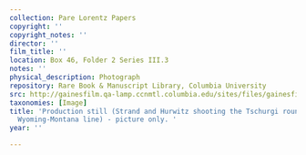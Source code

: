```yaml
---
collection: Pare Lorentz Papers
copyright: ''
copyright_notes: ''
director: ''
film_title: ''
location: Box 46, Folder 2 Series III.3
notes: ''
physical_description: Photograph
repository: Rare Book & Manuscript Library, Columbia University
src: http://gainesfilm.qa-lamp.ccnmtl.columbia.edu/sites/files/gainesfilm/images/1000102048.jpg
taxonomies: [Image]
title: 'Production still (Strand and Hurwitz shooting the Tschurgi roundup on the
  Wyoming-Montana line) - picture only. '
year: ''

---
```

